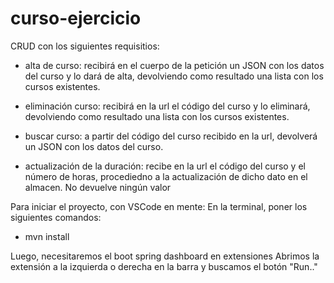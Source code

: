 # curso-ejercicio
 
CRUD con los siguientes requisitios: 
- alta de curso: recibirá en el cuerpo de la petición un JSON con los datos del curso y lo dará de alta, devolviendo como resultado una lista con los cursos existentes.

- eliminación curso: recibirá en la url el código del curso y lo eliminará, devolviendo como resultado una lista con los cursos existentes.

- buscar curso: a partir del código del curso recibido en la url, devolverá un JSON con los datos del curso.

- actualización de la duración: recibe en la url el código del curso y el número de horas, procediedno a la actualización de dicho dato en el almacen. No devuelve ningún valor

Para iniciar el proyecto, con VSCode en mente:
En la terminal, poner los siguientes comandos:

- mvn install

Luego, necesitaremos el boot spring dashboard en extensiones
Abrimos la extensión a la izquierda o derecha en la barra y buscamos el botón "Run.."
